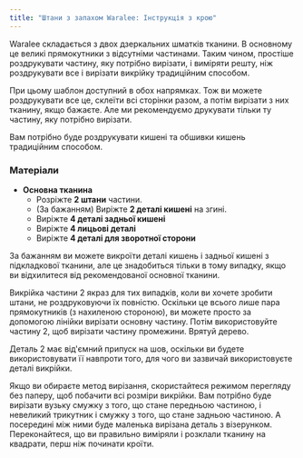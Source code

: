 ```yaml
---
title: "Штани з запахом Waralee: Інструкція з крою"
---
```


<Note>

Waralee складається з двох дзеркальних шматків тканини.
В основному це великі прямокутники з відсутніми частинами.
Таким чином, простіше роздрукувати частину, яку потрібно вирізати, і виміряти решту,
ніж роздрукувати все і вирізати викрійку традиційним способом.

При цьому шаблон доступний в обох напрямках. Тож ви можете роздрукувати все це, склеїти всі сторінки разом, а потім вирізати з них тканину, якщо бажаєте. Але ми рекомендуємо друкувати тільки ту частину, яку потрібно вирізати.

Вам потрібно буде роздрукувати кишені та обшивки кишень традиційним способом.

</Note>

### Матеріали

- **Основна тканина**
  - Розріжте **2 штани** частини.
  - (За бажанням) Виріжте **2 деталі кишені** на згині.
  - Виріжте **4 деталі задньої кишені**
  - Виріжте **4 лицьові деталі**
  - Виріжте **4 деталі для зворотної сторони**

<Note>

За бажанням ви можете викроїти деталі кишень і задньої кишені з підкладкової тканини, але це знадобиться тільки в тому випадку, якщо ви відхилитеся від рекомендованої основної тканини.

</Note>

<Tip>

Викрійка частини 2 якраз для тих випадків, коли ви хочете зробити штани, не роздруковуючи їх повністю.
Оскільки це всього лише пара прямокутників (з нахиленою стороною), ви можете просто за допомогою лінійки вирізати основну частину. Потім використовуйте частину 2, щоб вирізати частину промежини. Врятуй дерево.

Деталь 2 має від'ємний припуск на шов, оскільки ви будете використовувати її навпроти того, для чого ви зазвичай використовуєте деталі викрійки.

Якщо ви обираєте метод вирізання, скористайтеся режимом перегляду без паперу, щоб побачити всі розміри викрійки.
Вам потрібно буде вирізати вузьку смужку з того, що стане передньою частиною, і невеликий трикутник і смужку з того, що стане задньою частиною.
А посередині між ними буде маленька вирізана деталь з візерунком.
Переконайтеся, що ви правильно виміряли і розклали тканину на квадрати, перш ніж починати кроїти.

</Tip>
